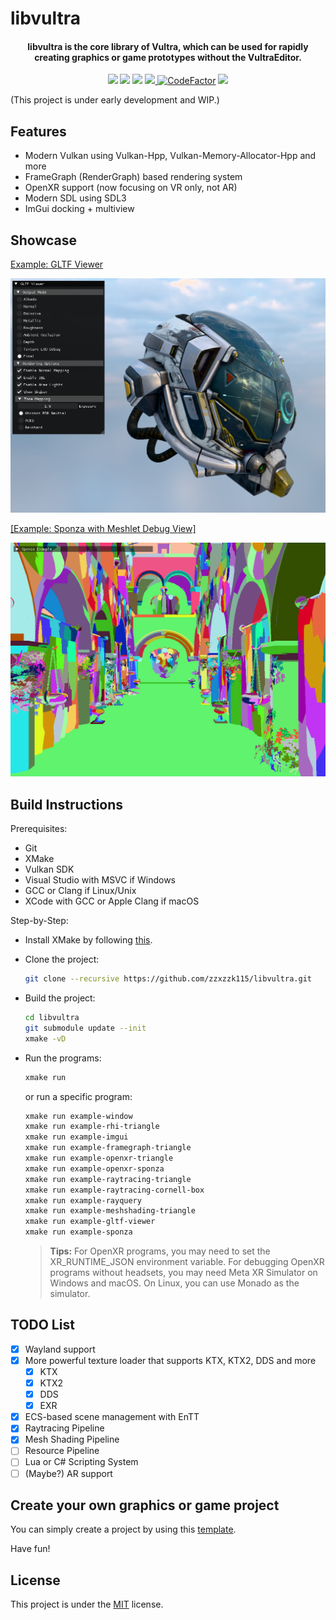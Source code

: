 # libvultra

<h4 align="center">
  libvultra is the core library of Vultra, which can be used for rapidly creating graphics or game prototypes without the VultraEditor.
</h4>

<p align="center">
    <a href="https://github.com/zzxzzk115/libvultra/actions" alt="Build-Windows">
        <img src="https://img.shields.io/github/actions/workflow/status/zzxzzk115/libvultra/build_windows.yaml?branch=master&label=Build-Windows&logo=github" /></a>
    <a href="https://github.com/zzxzzk115/libvultra/actions" alt="Build-Linux">
        <img src="https://img.shields.io/github/actions/workflow/status/zzxzzk115/libvultra/build_linux.yaml?branch=master&label=Build-Linux&logo=github" /></a>
    <a href="https://github.com/zzxzzk115/libvultra/actions" alt="Build-macOS">
        <img src="https://img.shields.io/github/actions/workflow/status/zzxzzk115/libvultra/build_macos.yaml?branch=master&label=Build-macOS&logo=github" /></a>
    <a href="https://github.com/zzxzzk115/libvultra/issues" alt="GitHub Issues">
        <img src="https://img.shields.io/github/issues/zzxzzk115/libvultra">
    </a>
    <a href="https://www.codefactor.io/repository/github/zzxzzk115/libvultra"><img src="https://www.codefactor.io/repository/github/zzxzzk115/libvultra/badge" alt="CodeFactor" /></a>
    <a href="https://github.com/zzxzzk115/libvultra/blob/master/LICENSE" alt="GitHub">
        <img src="https://img.shields.io/github/license/zzxzzk115/libvultra">
    </a>
</p>

(This project is under early development and WIP.)

## Features
- Modern Vulkan using Vulkan-Hpp, Vulkan-Memory-Allocator-Hpp and more
- FrameGraph (RenderGraph) based rendering system
- OpenXR support (now focusing on VR only, not AR)
- Modern SDL using SDL3
- ImGui docking + multiview

## Showcase
[Example: GLTF Viewer](./examples/gltf_viewer/main.cpp)

![Example: GLTF Viewer](./media/images/example-gltf-viewer.png)

[[Example: Sponza with Meshlet Debug View]](./examples/sponza/main.cpp)

![[Example: Sponza]](./media/images/example-sponza.png)

## Build Instructions

Prerequisites:
- Git
- XMake
- Vulkan SDK
- Visual Studio with MSVC if Windows
- GCC or Clang if Linux/Unix
- XCode with GCC or Apple Clang if macOS

Step-by-Step:

- Install XMake by following [this](https://xmake.io/guide/quick-start.html#installation). 

- Clone the project:
  ```bash
  git clone --recursive https://github.com/zzxzzk115/libvultra.git
  ```

- Build the project:
  ```bash
  cd libvultra
  git submodule update --init
  xmake -vD
  ```

- Run the programs:
  ```bash
  xmake run
  ```
  or run a specific program:
  ```bash
  xmake run example-window
  xmake run example-rhi-triangle
  xmake run example-imgui
  xmake run example-framegraph-triangle
  xmake run example-openxr-triangle
  xmake run example-openxr-sponza
  xmake run example-raytracing-triangle
  xmake run example-raytracing-cornell-box
  xmake run example-rayquery
  xmake run example-meshshading-triangle
  xmake run example-gltf-viewer
  xmake run example-sponza
  ```

  > **Tips:**
  > For OpenXR programs, you may need to set the XR_RUNTIME_JSON environment variable.
  > For debugging OpenXR programs without headsets, you may need Meta XR Simulator on Windows and macOS. On Linux, you can use Monado as the simulator.

## TODO List
- [x] Wayland support
- [x] More powerful texture loader that supports KTX, KTX2, DDS and more
  - [x] KTX
  - [x] KTX2
  - [x] DDS
  - [x] EXR
- [x] ECS-based scene management with EnTT
- [x] Raytracing Pipeline
- [x] Mesh Shading Pipeline
- [ ] Resource Pipeline
- [ ] Lua or C# Scripting System
- [ ] (Maybe?) AR support

## Create your own graphics or game project
You can simply create a project by using this [template](https://github.com/zzxzzk115/libvultra-starter-template).

Have fun!

## License
This project is under the [MIT](LICENSE) license.
